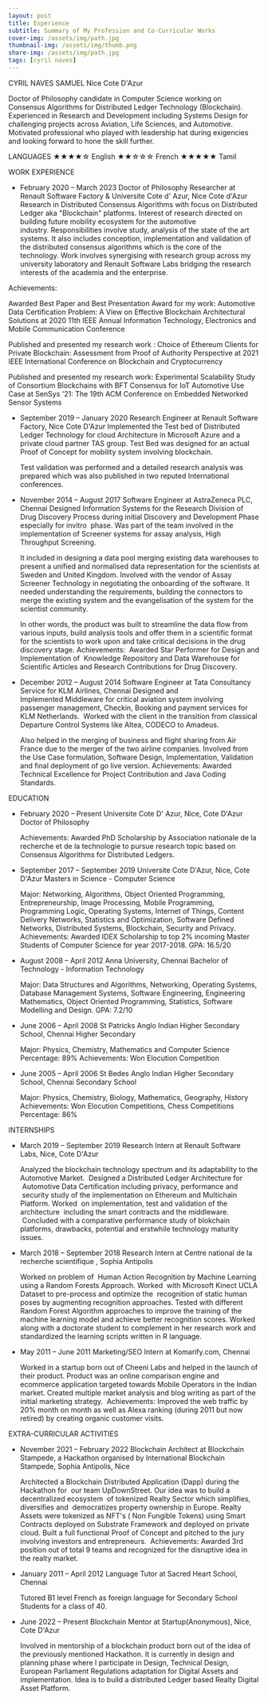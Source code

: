 ```yaml
---
layout: post
title: Experience
subtitle: Summary of My Profession and Co-Curricular Works
cover-img: /assets/img/path.jpg
thumbnail-img: /assets/img/thumb.png
share-img: /assets/img/path.jpg
tags: [cyril naves]
---
```

CYRIL NAVES SAMUEL
Nice Cote D'Azur

Doctor of Philosophy candidate in Computer Science working on Consensus Algorithms for Distributed Ledger Technology (Blockchain). Experienced in Research and Development including Systems Design for challenging projects across Aviation, Life Sciences, and Automotive. Motivated professional who played with leadership hat during exigencies and looking forward to hone the skill further.

LANGUAGES
  ★★★★☆ English
  ★★☆☆☆ French
  ★★★★★ Tamil

WORK EXPERIENCE
  * February 2020 – March 2023
    Doctor of Philosophy Researcher at Renault Software Factory & Universite Cote d' Azur, Nice Cote d'Azur
      Research in Distributed Consensus Algorithms with focus on Distributed Ledger aka "Blockchain" platforms. Interest of research directed on building future mobility ecosystem for the automotive industry. Responsibilities involve study, analysis of the state of the art systems. It also includes conception, implementation and validation of the distributed consensus algorithms which is the core of the technology. Work involves synergising with research group across my university laboratory and Renault Software Labs bridging the research interests of the academia and the enterprise.

Achievements:

  Awarded Best Paper and Best Presentation Award for my work: Automotive Data Certification Problem: A View on Effective Blockchain Architectural Solutions at 2020 11th IEEE Annual Information Technology, Electronics and Mobile Communication Conference
  
  Published and presented my research work : Choice of Ethereum Clients for Private Blockchain: Assessment from Proof of Authority Perspective at 2021 IEEE International Conference on Blockchain and Cryptocurrency
  
  Published and presented my research work: Experimental Scalability Study of Consortium Blockchains with BFT Consensus for IoT Automotive Use Case at SenSys '21: The 19th ACM Conference on Embedded Networked Sensor Systems

  * September 2019 – January 2020
    Research Engineer at Renault Software Factory, Nice Cote D'Azur
      Implemented the Test bed of Distributed Ledger Technology for cloud Architecture in Microsoft Azure and a private cloud partner TAS group. Test Bed was designed for an actual Proof of Concept for mobility system involving blockchain. 
      
      Test validation was performed and a detailed research analysis was prepared which was also published in two reputed International conferences.

  * November 2014 – August 2017
     Software Engineer at AstraZeneca PLC, Chennai
      Designed Information Systems for the Research Division of Drug Discovery Process during initial Discovery and Development Phase especially for invitro  phase. Was part of the team involved in the implementation of Screener systems for assay analysis, High Throughput Screening. 
      
      It included in designing a data pool merging existing data warehouses to present a unified and normalised data representation for the scientists at Sweden and United Kingdom. Involved with the vendor of Assay Screener Technology in negotiating the onboarding of the software. It needed understanding the requirements, building the connectors to merge the existing system and the evangelisation of the system for the scientist community. 
      
      In other words, the product was built to streamline the data flow from various inputs, build analysis tools and offer them in a scientific format for the scientists to work upon and take critical decisions in the drug discovery stage.
Achievements: 
Awarded Star Performer for Design and Implementation of  Knowledge Repository and Data Warehouse for Scientific Articles and Research Contributions for Drug Discovery.

  * December 2012 – August 2014
    Software Engineer at Tata Consultancy Service for KLM Airlines, Chennai
      Designed and Implemented Middleware for critical aviation system involving passenger management, Checkin, Booking and payment services for KLM Netherlands.  Worked with the client in the transition from classical Departure Control Systems like Altea, CODECO to Amadeus. 
      
      Also helped in the merging of business and flight sharing from Air France due to the merger of the two airline companies. Involved from the Use Case formulation, Software Design, Implementation, Validation and final deployment of go live version.
Achievements:
Awarded Technical Excellence for Project Contribution and Java Coding Standards.


EDUCATION
  * February 2020 – Present
    Universite Cote D' Azur, Nice, Cote D'Azur Doctor of Philosophy

    Achievements:
Awarded PhD Scholarship by Association nationale de la recherche et de la technologie to pursue research topic based on Consensus Algorithms for Distributed Ledgers.
  * September 2017 – September 2019
    Universite Cote D'Azur, Nice, Cote D'Azur Masters in Science - Computer Science

    Major: Networking, Algorithms, Object Oriented Programming, Entrepreneurship, Image Processing, Mobile Programming, Programming Logic, Operating Systems, Internet of Things, Content Delivery Networks, Statistics and Optimization, Software Defined Networks, Distributed Systems, Blockchain, Security and Privacy.
Achievements:
Awarded IDEX Scholarship to top 2% incoming Master Students of Computer Science for year 2017-2018.
GPA: 16.5/20
  * August 2008 – April 2012
    Anna University, Chennai Bachelor of Technology - Information Technology

    Major: Data Structures and Algorithms, Networking, Operating Systems, Database Management Systems, Software Engineering, Engineering Mathematics, Object Oriented Programming, Statistics, Software Modelling and Design.
GPA: 7.2/10

  * June 2006 – April 2008
    St Patricks Anglo Indian Higher Secondary School, Chennai Higher Secondary

    Major: Physics, Chemistry, Mathematics and Computer Science
Percentage: 89%
Achievements: Won Elocution Competition
  * June 2005 – April 2006
    St Bedes Anglo Indian Higher Secondary School, Chennai Secondary School

    Major: Physics, Chemistry, Biology, Mathematics, Geography, History
Achievements: Won Elocution Competitions, Chess Competitions
Percentage: 86%

INTERNSHIPS
  * March 2019 – September 2019
    Research Intern at Renault Software Labs, Nice, Cote D'Azur

    Analyzed the blockchain technology spectrum and its adaptability to the Automotive Market.  Designed a Distributed Ledger Architecture for  Automotive Data Certification including privacy, performance and  security study of the implementation on Ethereum and Multichain Platform. Worked  on implementation, test and validation of the architecture  including the smart contracts and the middleware.  Concluded with a comparative performance study of blokchain platforms, drawbacks, potential and erstwhile technology maturity issues.
  * March 2018 – September 2018
    Research Intern  at  Centre national de la recherche scientifique , Sophia Antipolis

    Worked on problem of  Human Action Recognition by Machine Learning using a Random Forests Approach.
Worked  with Microsoft Kinect UCLA Dataset to pre-process and optimize the  recognition of static human poses by augmenting recognition approaches. Tested with different Random Forest Algorithm approaches to improve the training of the machine learning model and achieve better recognition scores. Worked along with a doctorate student to complement in her research work and standardized the learning scripts written in R language.
  * May 2011 – June 2011
    Marketing/SEO Intern at Komarify.com, Chennai

    Worked in a startup born out of Cheeni Labs and helped in the launch of their product. Product was an online comparison engine and ecommerce application targeted towards Mobile Operators in the Indian market. Created multiple market analysis and blog writing as part of the initial marketing strategy. 
Achievements:
Improved the web traffic by 20% month on month as well as Alexa ranking (during 2011 but now retired) by creating organic customer visits.

EXTRA-CURRICULAR ACTIVITIES
  * November 2021 – February 2022
    Blockchain Architect at Blockchain Stampede, a Hackathon organised by International Blockchain Stampede, Sophia Antipolis, Nice

    Architected a Blockchain Distributed Application (Dapp) during the Hackathon for  our team UpDownStreet. Our idea was to build a decentralized ecosystem  of tokenized Realty Sector which simplifies, diversifies and  democratizes property ownership in Europe. Realty Assets were tokenized as NFT's ( Non Fungible Tokens) using Smart Contracts deployed on Substrate Framework and deployed on private cloud. Built a full functional Proof of Concept and pitched to the jury involving investors and entrepreneurs. 
Achievements:
Awarded 3rd position out of total 9 teams and recognized for the disruptive idea in the realty market.
  * January 2011 – April 2012
    Language Tutor at Sacred Heart School, Chennai

    Tutored B1 level French as foreign language for Secondary School Students for a class of 40.
  * June 2022 – Present
    Blockchain Mentor at Startup(Anonymous), Nice, Cote D'Azur

    Involved in mentorship of a blockchain product born out of the idea of the previously mentioned Hackathon. It is currently in design and planning phase where I participate in Design, Technical Design, European Parliament Regulations adaptation for Digital Assets and implementation. Idea is to build a distributed Ledger based Realty Digital Asset Platform.




